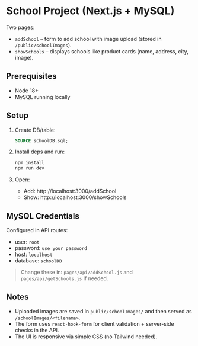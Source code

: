 # School Project (Next.js + MySQL)

Two pages:
- `addSchool` – form to add school with image upload (stored in `/public/schoolImages`).
- `showSchools` – displays schools like product cards (name, address, city, image).

## Prerequisites
- Node 18+
- MySQL running locally

## Setup
1. Create DB/table:
   ```sql
   SOURCE schoolDB.sql;
   ```

2. Install deps and run:
   ```bash
   npm install
   npm run dev
   ```

3. Open:
   - Add: http://localhost:3000/addSchool
   - Show: http://localhost:3000/showSchools

## MySQL Credentials
Configured in API routes:
- user: `root`
- password: `use your password`
- host: `localhost`
- database: `schoolDB`

> Change these in: `pages/api/addSchool.js` and `pages/api/getSchools.js` if needed.

## Notes
- Uploaded images are saved in `public/schoolImages/` and then served as `/schoolImages/<filename>`.
- The form uses `react-hook-form` for client validation + server-side checks in the API.
- The UI is responsive via simple CSS (no Tailwind needed).
